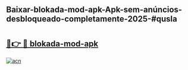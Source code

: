 ## Baixar-blokada-mod-apk-Apk-sem-anúncios-desbloqueado-completamente-2025-#qusla

# <h2><a href="https://ainizakaria.my?title=blokada-mod-apk&ref=22M">🔗👉 🔴 blokada-mod-apk</a></h2>

[![acn](https://github.com/user-attachments/assets/0f9c940e-d8b0-45ae-aac7-cd30a18b3e1c)](https://ainizakaria.my?title=blokada-mod-apk&ref=22M)


